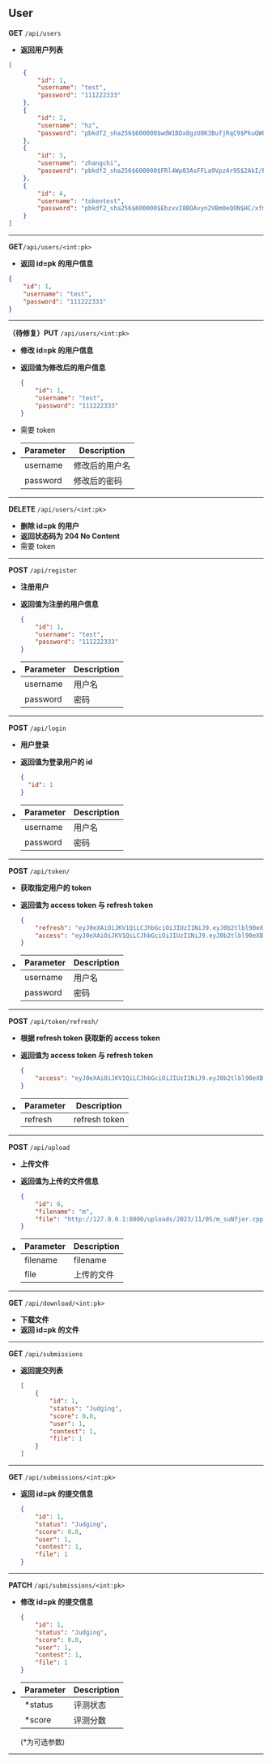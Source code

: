 ## User

**GET** ```/api/users```

- **返回用户列表**

```json
[
    {
        "id": 1,
        "username": "test",
        "password": "111222333"
    },
    {
        "id": 2,
        "username": "hz",
        "password": "pbkdf2_sha256$600000$wdW1BDx8gzU8K3BufjRqC9$PkuQW04vkhfjr3Nudekixd0B/z+gB5S10oSlMyQeipo="
    },
    {
        "id": 3,
        "username": "zhangchi",
        "password": "pbkdf2_sha256$600000$FRl4Wp03AsFFLa9Vpz4r95$2AkI/ECAmW4+N9ENyFEbiZw0ClH/HyjWAQojnnupdQE="
    },
    {
        "id": 4,
        "username": "tokentest",
        "password": "pbkdf2_sha256$600000$EbzxvI8BOAvyn2VBm0eQON$HC/xfmwRjA55C2GZPsBW1Cei37IMXV8vYWZ0SM+N1Ek="
    }
]
```

---

**GET**```/api/users/<int:pk>```

- **返回 id=pk 的用户信息**

```json
{
    "id": 1,
    "username": "test",
    "password": "111222333"
}
```

---

**（待修复）PUT** ```/api/users/<int:pk>```

- **修改 id=pk 的用户信息**

- **返回值为修改后的用户信息**

  ```json
  {
      "id": 1,
      "username": "test",
      "password": "111222333"
  }
  ```

- 需要 token

- | Parameter | Description    |
  | --------- | -------------- |
  | username  | 修改后的用户名 |
  | password  | 修改后的密码   |

---

**DELETE** ```/api/users/<int:pk>```

- **删除 id=pk 的用户**
- **返回状态码为 204 No Content**
- 需要 token

---

**POST** ```/api/register```

- **注册用户**

- **返回值为注册的用户信息**

  ```json
  {
      "id": 1,
      "username": "test",
      "password": "111222333"
  }
  ```

- | Parameter | Description |
  | --------- | ----------- |
  | username  | 用户名      |
  | password  | 密码        |

---

**POST** ```/api/login```

- **用户登录**

- **返回值为登录用户的 id**

  ```json
  {
  	"id": 1
  }
  ```

  

- | Parameter | Description |
  | --------- | ----------- |
  | username  | 用户名      |
  | password  | 密码        |

---

**POST** ```/api/token/```

- **获取指定用户的 token**

- **返回值为 access token 与 refresh token**

  ```json
  {
      "refresh": "eyJ0eXAiOiJKV1QiLCJhbGciOiJIUzI1NiJ9.eyJ0b2tlbl90eXBlIjoicmVmcmVzaCIsImV4cCI6MTY5OTE5MDgzNiwiaWF0IjoxNjk5MTA0NDM2LCJqdGkiOiJmMGM5N2QzYTM3ZjA0OTg2YTRlMTBjODUyNjFmZTQwZiIsInVzZXJfaWQiOjR9.DfCPSc7CVUokmtCCSc_DJkVk8WAPqMYzkTGc6tsiSnY",
      "access": "eyJ0eXAiOiJKV1QiLCJhbGciOiJIUzI1NiJ9.eyJ0b2tlbl90eXBlIjoiYWNjZXNzIiwiZXhwIjoxNjk5MTA4MDM2LCJpYXQiOjE2OTkxMDQ0MzYsImp0aSI6IjVjMTdhNzlmZDczZjQ4MDZhMzA0MjljYmZkYmY1NWQ1IiwidXNlcl9pZCI6NH0.OYjM3XGq9rw9jyhKTiGR-rf0I-ZkjgMDm4Qn3ppzK8o"
  }
  ```

- | Parameter | Description |
  | --------- | ----------- |
  | username  | 用户名      |
  | password  | 密码        |

---

**POST** ```/api/token/refresh/```

- **根据 refresh token 获取新的 access token**

- **返回值为 access token 与 refresh token**

  ```json
  {
      "access": "eyJ0eXAiOiJKV1QiLCJhbGciOiJIUzI1NiJ9.eyJ0b2tlbl90eXBlIjoiYWNjZXNzIiwiZXhwIjoxNjk5MTA4MDM2LCJpYXQiOjE2OTkxMDQ0MzYsImp0aSI6IjVjMTdhNzlmZDczZjQ4MDZhMzA0MjljYmZkYmY1NWQ1IiwidXNlcl9pZCI6NH0.OYjM3XGq9rw9jyhKTiGR-rf0I-ZkjgMDm4Qn3ppzK8o"
  }
  ```
  
- | Parameter | Description   |
  | --------- | ------------- |
  | refresh   | refresh token |

---

**POST** ```/api/upload```

- **上传文件**

- **返回值为上传的文件信息**

  ```json
  {
      "id": 6,
      "filename": "m",
      "file": "http://127.0.0.1:8000/uploads/2023/11/05/m_suNfjer.cpp"
  }
  ```

- | Parameter | Description |
  | --------- | ----------- |
  | filename  | filename    |
  | file      | 上传的文件  |

---

**GET** ```/api/download/<int:pk>```

- **下载文件**
- **返回 id=pk 的文件**

---

**GET** ```/api/submissions```

- **返回提交列表**

  ```json
  [
      {
          "id": 1,
          "status": "Judging",
          "score": 0.0,
          "user": 1,
          "contest": 1,
          "file": 1
      }
  ]
  ```

---

**GET** ```/api/submissions/<int:pk>```

- **返回 id=pk 的提交信息**

  ```json
  {
      "id": 1,
      "status": "Judging",
      "score": 0.0,
      "user": 1,
      "contest": 1,
      "file": 1
  }
  ```

---

**PATCH** ```/api/submissions/<int:pk>```

- **修改 id=pk 的提交信息**

  ```json
  {
      "id": 1,
      "status": "Judging",
      "score": 0.0,
      "user": 1,
      "contest": 1,
      "file": 1
  }
  ```

- | Parameter | Description |
  | --------- | ----------- |
  | *status   | 评测状态    |
  | *score    | 评测分数    |

  (*为可选参数)

---

